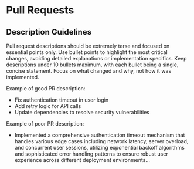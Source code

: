 # Pull Requests

## Description Guidelines

Pull request descriptions should be extremely terse and focused on essential points only. Use bullet points to highlight the most critical changes, avoiding detailed explanations or implementation specifics. Keep descriptions under 10 bullets maximum, with each bullet being a single, concise statement. Focus on what changed and why, not how it was implemented.

Example of good PR description:
- Fix authentication timeout in user login
- Add retry logic for API calls  
- Update dependencies to resolve security vulnerabilities

Example of poor PR description:
- Implemented a comprehensive authentication timeout mechanism that handles various edge cases including network latency, server overload, and concurrent user sessions, utilizing exponential backoff algorithms and sophisticated error handling patterns to ensure robust user experience across different deployment environments...